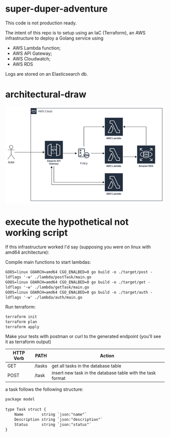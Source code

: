 # super-duper-adventure

This code is not production ready.

The intent of this repo is to setup using an IaC (Terraform), an AWS infrastructure to deploy a Golang service
using 
- AWS Lambda function;
- AWS API Gateway;
- AWS Cloudwatch;
- AWS RDS

Logs are stored on an Elasticsearch db.

# architectural-draw

![architecture](./serverless.drawio.png)

# execute the hypothetical not working script
If this infrastructure worked I'd say (supposing you were on linux with amd64 architecture):

Compile main functions to start lambdas:
```
GOOS=linux GOARCH=amd64 CGO_ENALBED=0 go build -o ./target/post -ldflags '-w' ./lambda/postTask/main.go
GOOS=linux GOARCH=amd64 CGO_ENALBED=0 go build -o ./target/get -ldflags '-w' ./lambda/getTask/main.go
GOOS=linux GOARCH=amd64 CGO_ENALBED=0 go build -o ./target/auth -ldflags '-w' ./lambda/auth/main.go
```

Run terraform:
```
terraform init
terraform plan
terraform apply
```

Make your tests with postman or curl to the generated endpoint (you'll see it as terraform output)

| HTTP Verb | PATH   | Action                                                                                                                                |
|-----------|--------|---------------------------------------------------------------------------------------------------------------------------------------|
| GET       | /tasks | get all tasks in the database table                                                                                                   |
| POST      | /task  | insert new task in the database table with the task format

a task follows the following structure:

```
package model

type Task struct {
	Name        string `json:"name"`
	Description string `json:"description"`
	Status      string `json:"status"`
}
```